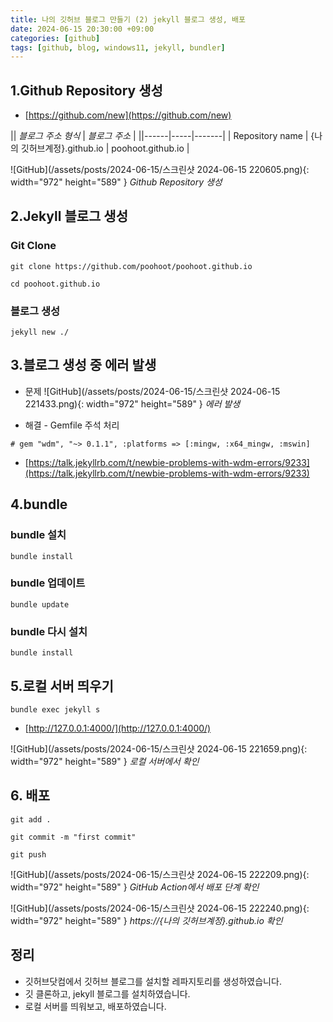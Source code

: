 ```yaml
---
title: 나의 깃허브 블로그 만들기 (2) jekyll 블로그 생성, 배포
date: 2024-06-15 20:30:00 +09:00
categories: [github]
tags: [github, blog, windows11, jekyll, bundler]
---
```


## 1.Github Repository 생성
* [https://github.com/new](https://github.com/new)

|| _블로그 주소 형식_ | _블로그 주소_ |
||------|-----|-------|
| Repository name | {나의 깃허브계정}.github.io | poohoot.github.io |

![GitHub](/assets/posts/2024-06-15/스크린샷 2024-06-15 220605.png){: width="972" height="589" }
_Github Repository 생성_

## 2.Jekyll 블로그 생성

### Git Clone

```console
git clone https://github.com/poohoot/poohoot.github.io
```

```console
cd poohoot.github.io
```

### 블로그 생성

```console
jekyll new ./
```

## 3.블로그 생성 중 에러 발생
* 문제
![GitHub](/assets/posts/2024-06-15/스크린샷 2024-06-15 221433.png){: width="972" height="589" }
_에러 발생_

* 해결 - Gemfile 주석 처리
```
# gem "wdm", "~> 0.1.1", :platforms => [:mingw, :x64_mingw, :mswin]
```

* [https://talk.jekyllrb.com/t/newbie-problems-with-wdm-errors/9233](https://talk.jekyllrb.com/t/newbie-problems-with-wdm-errors/9233)

## 4.bundle
### bundle 설치

```console
bundle install
```
### bundle 업데이트
```console
bundle update
```
### bundle 다시 설치
```console
bundle install
```

## 5.로컬 서버 띄우기

```console
bundle exec jekyll s
```
* [http://127.0.0.1:4000/](http://127.0.0.1:4000/)

![GitHub](/assets/posts/2024-06-15/스크린샷 2024-06-15 221659.png){: width="972" height="589" }
_로컬 서버에서 확인_

## 6. 배포

```console
git add .
```
```console
git commit -m "first commit"
```
```console
git push
```

![GitHub](/assets/posts/2024-06-15/스크린샷 2024-06-15 222209.png){: width="972" height="589" }
_GitHub Action에서 배포 단계 확인_

![GitHub](/assets/posts/2024-06-15/스크린샷 2024-06-15 222240.png){: width="972" height="589" }
_https://{나의 깃허브계정}.github.io 확인_

## 정리
* 깃허브닷컴에서 깃허브 블로그를 설치할 레파지토리를 생성하였습니다.
* 깃 클론하고, jekyll 블로그를 설치하였습니다.
* 로컬 서버를 띄워보고, 배포하였습니다.
